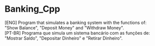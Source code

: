 # Banking_Cpp

[ENG] Program that simulates a banking system with the functions of: "Show Balance", "Deposit Money" and "Withdraw Money". 
<br>
[PT-BR] Programa que simula um sistema bancário com as funções de: "Mostrar Saldo", "Depositar Dinheiro" e "Retirar Dinheiro".
